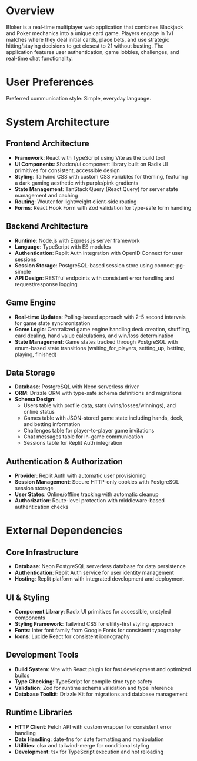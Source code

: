 # Overview

Bloker is a real-time multiplayer web application that combines Blackjack and Poker mechanics into a unique card game. Players engage in 1v1 matches where they deal initial cards, place bets, and use strategic hitting/staying decisions to get closest to 21 without busting. The application features user authentication, game lobbies, challenges, and real-time chat functionality.

# User Preferences

Preferred communication style: Simple, everyday language.

# System Architecture

## Frontend Architecture
- **Framework**: React with TypeScript using Vite as the build tool
- **UI Components**: Shadcn/ui component library built on Radix UI primitives for consistent, accessible design
- **Styling**: Tailwind CSS with custom CSS variables for theming, featuring a dark gaming aesthetic with purple/pink gradients
- **State Management**: TanStack Query (React Query) for server state management and caching
- **Routing**: Wouter for lightweight client-side routing
- **Forms**: React Hook Form with Zod validation for type-safe form handling

## Backend Architecture
- **Runtime**: Node.js with Express.js server framework
- **Language**: TypeScript with ES modules
- **Authentication**: Replit Auth integration with OpenID Connect for user sessions
- **Session Storage**: PostgreSQL-based session store using connect-pg-simple
- **API Design**: RESTful endpoints with consistent error handling and request/response logging

## Game Engine
- **Real-time Updates**: Polling-based approach with 2-5 second intervals for game state synchronization
- **Game Logic**: Centralized game engine handling deck creation, shuffling, card dealing, hand value calculations, and win/loss determination
- **State Management**: Game states tracked through PostgreSQL with enum-based state transitions (waiting_for_players, setting_up, betting, playing, finished)

## Data Storage
- **Database**: PostgreSQL with Neon serverless driver
- **ORM**: Drizzle ORM with type-safe schema definitions and migrations
- **Schema Design**: 
  - Users table with profile data, stats (wins/losses/winnings), and online status
  - Games table with JSON-stored game state including hands, deck, and betting information
  - Challenges table for player-to-player game invitations
  - Chat messages table for in-game communication
  - Sessions table for Replit Auth integration

## Authentication & Authorization
- **Provider**: Replit Auth with automatic user provisioning
- **Session Management**: Secure HTTP-only cookies with PostgreSQL session storage
- **User States**: Online/offline tracking with automatic cleanup
- **Authorization**: Route-level protection with middleware-based authentication checks

# External Dependencies

## Core Infrastructure
- **Database**: Neon PostgreSQL serverless database for data persistence
- **Authentication**: Replit Auth service for user identity management
- **Hosting**: Replit platform with integrated development and deployment

## UI & Styling
- **Component Library**: Radix UI primitives for accessible, unstyled components
- **Styling Framework**: Tailwind CSS for utility-first styling approach
- **Fonts**: Inter font family from Google Fonts for consistent typography
- **Icons**: Lucide React for consistent iconography

## Development Tools
- **Build System**: Vite with React plugin for fast development and optimized builds
- **Type Checking**: TypeScript for compile-time type safety
- **Validation**: Zod for runtime schema validation and type inference
- **Database Toolkit**: Drizzle Kit for migrations and database management

## Runtime Libraries
- **HTTP Client**: Fetch API with custom wrapper for consistent error handling
- **Date Handling**: date-fns for date formatting and manipulation
- **Utilities**: clsx and tailwind-merge for conditional styling
- **Development**: tsx for TypeScript execution and hot reloading
